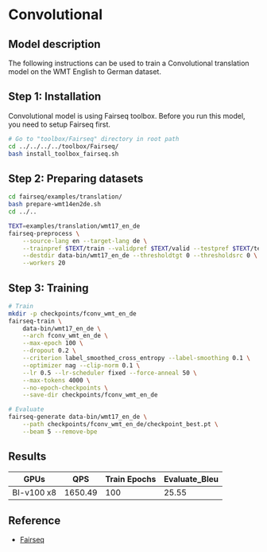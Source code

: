 # Convolutional

## Model description

The following instructions can be used to train a Convolutional translation model on the WMT English to German dataset.

## Step 1: Installation

Convolutional model is using Fairseq toolbox. Before you run this model, you need to setup Fairseq first.

```bash
# Go to "toolbox/Fairseq" directory in root path
cd ../../../../toolbox/Fairseq/
bash install_toolbox_fairseq.sh
```

## Step 2: Preparing datasets

```bash
cd fairseq/examples/translation/
bash prepare-wmt14en2de.sh
cd ../..

TEXT=examples/translation/wmt17_en_de
fairseq-preprocess \
    --source-lang en --target-lang de \
    --trainpref $TEXT/train --validpref $TEXT/valid --testpref $TEXT/test \
    --destdir data-bin/wmt17_en_de --thresholdtgt 0 --thresholdsrc 0 \
    --workers 20
```

## Step 3: Training

```bash
# Train
mkdir -p checkpoints/fconv_wmt_en_de
fairseq-train \
    data-bin/wmt17_en_de \
    --arch fconv_wmt_en_de \
    --max-epoch 100 \
    --dropout 0.2 \
    --criterion label_smoothed_cross_entropy --label-smoothing 0.1 \
    --optimizer nag --clip-norm 0.1 \
    --lr 0.5 --lr-scheduler fixed --force-anneal 50 \
    --max-tokens 4000 \
    --no-epoch-checkpoints \
    --save-dir checkpoints/fconv_wmt_en_de

# Evaluate
fairseq-generate data-bin/wmt17_en_de \
    --path checkpoints/fconv_wmt_en_de/checkpoint_best.pt \
    --beam 5 --remove-bpe
```

## Results

| GPUs       | QPS     | Train Epochs | Evaluate_Bleu |
|------------|---------|--------------|---------------|
| BI-v100 x8 | 1650.49 | 100          | 25.55         |

## Reference

- [Fairseq](https://github.com/facebookresearch/fairseq/tree/v0.10.2)

